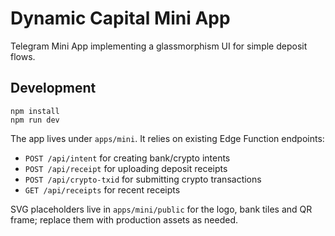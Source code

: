 # Dynamic Capital Mini App

Telegram Mini App implementing a glassmorphism UI for simple deposit flows.

## Development

```
npm install
npm run dev
```

The app lives under `apps/mini`. It relies on existing Edge Function endpoints:

- `POST /api/intent` for creating bank/crypto intents
- `POST /api/receipt` for uploading deposit receipts
- `POST /api/crypto-txid` for submitting crypto transactions
- `GET /api/receipts` for recent receipts

SVG placeholders live in `apps/mini/public` for the logo, bank tiles and QR
frame; replace them with production assets as needed.
